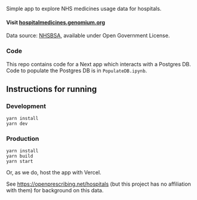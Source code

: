 Simple app to explore NHS medicines usage data for hospitals. 

#### Visit [hospitalmedicines.genomium.org](//hospitalmedicines.genomium.org)

Data source: [NHSBSA](https://opendata.nhsbsa.net/dataset/secondary-care-medicines-data-indicative-price/), available under Open Government License. 



### Code

This repo contains code for a Next app which interacts with a Postgres DB. Code to populate the Postgres DB is in `PopulateDB.ipynb`.


## Instructions for running

### Development

```
yarn install
yarn dev
```


### Production

```
yarn install
yarn build
yarn start
```

Or, as we do, host the app with Vercel.




See https://openprescribing.net/hospitals (but this project has no affiliation with them) for background on this data.

